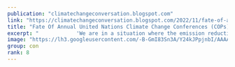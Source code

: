 ```yaml
---
publication: "climatechangeconversation.blogspot.com"
link: "https://climatechangeconversation.blogspot.com/2022/11/fate-of-annual-united-nations-climate.html"
title: "Fate Of Annual United Nations Climate Change Conferences (COPs)"
excerpt: "            'We are in a situation where the emission reductions that should have happened haven't. It's important to remember that COPs don..."
image: "https://lh3.googleusercontent.com/-B-GmI83Sn3A/Y24kJPpjnbI/AAAAAAAAACM/O3iIQ5g-YcQm96eb8EKTQxNJczouPfTrQCNcBGAsYHQ/w1200-h630-p-k-no-nu/1668162595273868-0.png"
group: con
rank: 8
---
```


